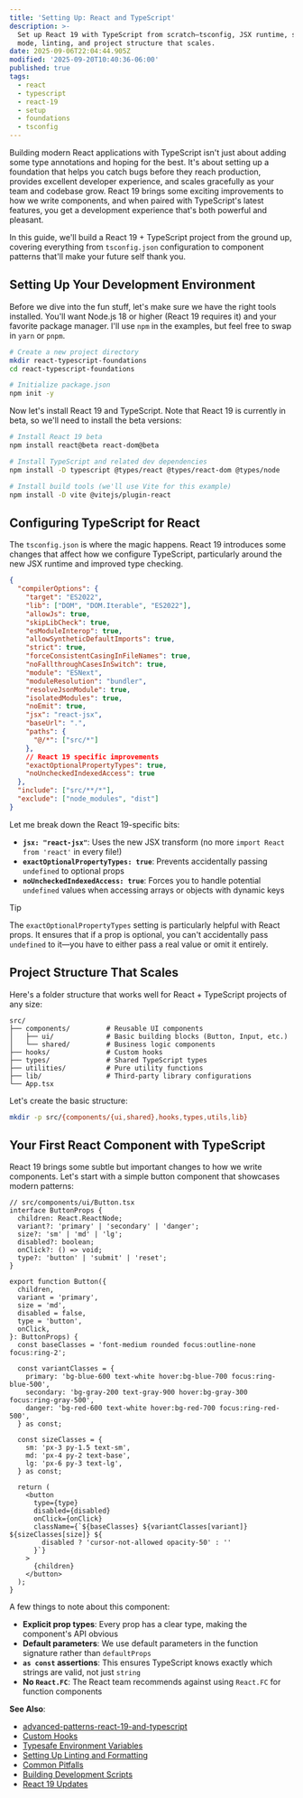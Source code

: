 ```yaml
---
title: 'Setting Up: React and TypeScript'
description: >-
  Set up React 19 with TypeScript from scratch—tsconfig, JSX runtime, strict
  mode, linting, and project structure that scales.
date: 2025-09-06T22:04:44.905Z
modified: '2025-09-20T10:40:36-06:00'
published: true
tags:
  - react
  - typescript
  - react-19
  - setup
  - foundations
  - tsconfig
---
```


Building modern React applications with TypeScript isn't just about adding some type annotations and hoping for the best. It's about setting up a foundation that helps you catch bugs before they reach production, provides excellent developer experience, and scales gracefully as your team and codebase grow. React 19 brings some exciting improvements to how we write components, and when paired with TypeScript's latest features, you get a development experience that's both powerful and pleasant.

In this guide, we'll build a React 19 + TypeScript project from the ground up, covering everything from `tsconfig.json` configuration to component patterns that'll make your future self thank you.

## Setting Up Your Development Environment

Before we dive into the fun stuff, let's make sure we have the right tools installed. You'll want Node.js 18 or higher (React 19 requires it) and your favorite package manager. I'll use `npm` in the examples, but feel free to swap in `yarn` or `pnpm`.

```bash
# Create a new project directory
mkdir react-typescript-foundations
cd react-typescript-foundations

# Initialize package.json
npm init -y
```

Now let's install React 19 and TypeScript. Note that React 19 is currently in beta, so we'll need to install the beta versions:

```bash
# Install React 19 beta
npm install react@beta react-dom@beta

# Install TypeScript and related dev dependencies
npm install -D typescript @types/react @types/react-dom @types/node

# Install build tools (we'll use Vite for this example)
npm install -D vite @vitejs/plugin-react
```

## Configuring TypeScript for React

The `tsconfig.json` is where the magic happens. React 19 introduces some changes that affect how we configure TypeScript, particularly around the new JSX runtime and improved type checking.

```json
{
  "compilerOptions": {
    "target": "ES2022",
    "lib": ["DOM", "DOM.Iterable", "ES2022"],
    "allowJs": true,
    "skipLibCheck": true,
    "esModuleInterop": true,
    "allowSyntheticDefaultImports": true,
    "strict": true,
    "forceConsistentCasingInFileNames": true,
    "noFallthroughCasesInSwitch": true,
    "module": "ESNext",
    "moduleResolution": "bundler",
    "resolveJsonModule": true,
    "isolatedModules": true,
    "noEmit": true,
    "jsx": "react-jsx",
    "baseUrl": ".",
    "paths": {
      "@/*": ["src/*"]
    },
    // React 19 specific improvements
    "exactOptionalPropertyTypes": true,
    "noUncheckedIndexedAccess": true
  },
  "include": ["src/**/*"],
  "exclude": ["node_modules", "dist"]
}
```

Let me break down the React 19-specific bits:

- **`jsx: "react-jsx"`**: Uses the new JSX transform (no more `import React from 'react'` in every file!)
- **`exactOptionalPropertyTypes: true`**: Prevents accidentally passing `undefined` to optional props
- **`noUncheckedIndexedAccess: true`**: Forces you to handle potential `undefined` values when accessing arrays or objects with dynamic keys

> [!TIP]
> The `exactOptionalPropertyTypes` setting is particularly helpful with React props. It ensures that if a prop is optional, you can't accidentally pass `undefined` to it—you have to either pass a real value or omit it entirely.

## Project Structure That Scales

Here's a folder structure that works well for React + TypeScript projects of any size:

```
src/
├── components/         # Reusable UI components
│   ├── ui/             # Basic building blocks (Button, Input, etc.)
│   └── shared/         # Business logic components
├── hooks/              # Custom hooks
├── types/              # Shared TypeScript types
├── utilities/          # Pure utility functions
├── lib/                # Third-party library configurations
└── App.tsx
```

Let's create the basic structure:

```bash
mkdir -p src/{components/{ui,shared},hooks,types,utils,lib}
```

## Your First React Component with TypeScript

React 19 brings some subtle but important changes to how we write components. Let's start with a simple button component that showcases modern patterns:

```tsx
// src/components/ui/Button.tsx
interface ButtonProps {
  children: React.ReactNode;
  variant?: 'primary' | 'secondary' | 'danger';
  size?: 'sm' | 'md' | 'lg';
  disabled?: boolean;
  onClick?: () => void;
  type?: 'button' | 'submit' | 'reset';
}

export function Button({
  children,
  variant = 'primary',
  size = 'md',
  disabled = false,
  type = 'button',
  onClick,
}: ButtonProps) {
  const baseClasses = 'font-medium rounded focus:outline-none focus:ring-2';

  const variantClasses = {
    primary: 'bg-blue-600 text-white hover:bg-blue-700 focus:ring-blue-500',
    secondary: 'bg-gray-200 text-gray-900 hover:bg-gray-300 focus:ring-gray-500',
    danger: 'bg-red-600 text-white hover:bg-red-700 focus:ring-red-500',
  } as const;

  const sizeClasses = {
    sm: 'px-3 py-1.5 text-sm',
    md: 'px-4 py-2 text-base',
    lg: 'px-6 py-3 text-lg',
  } as const;

  return (
    <button
      type={type}
      disabled={disabled}
      onClick={onClick}
      className={`${baseClasses} ${variantClasses[variant]} ${sizeClasses[size]} ${
        disabled ? 'cursor-not-allowed opacity-50' : ''
      }`}
    >
      {children}
    </button>
  );
}
```

A few things to note about this component:

- **Explicit prop types**: Every prop has a clear type, making the component's API obvious
- **Default parameters**: We use default parameters in the function signature rather than `defaultProps`
- **`as const` assertions**: This ensures TypeScript knows exactly which strings are valid, not just `string`
- **No `React.FC`**: The React team recommends against using `React.FC` for function components

**See Also**:

- [advanced-patterns-react-19-and-typescript](advanced-patterns-react-19-and-typescript.md)
- [Custom Hooks](custom-hooks-with-generics-comprehensive.md)
- [Typesafe Environment Variables](typesafe-environment-variables.md)
- [Setting Up Linting and Formatting](setting-up-linting-and-formatting.md)
- [Common Pitfalls](common-pitfalls-with-react-and-typescript.md)
- [Building Development Scripts](building-development-scripts.md)
- [React 19 Updates](react-19-updates-typescript.md)
